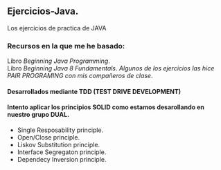 ## Ejercicios-Java. 
Los ejercicios de practica de JAVA  
### Recursos en la que me he basado:  
Libro _*Beginning Java Programming*_.  
Libro _*Beginning Java 8 Fundamentals*_.
_*Algunos de los ejercicios las hice PAIR PROGRAMING con mis compañeros de clase*_.  
#### Desarrollados mediante TDD (TEST DRIVE DEVELOPMENT) 
#### Intento aplicar los principios SOLID como estamos desarollando en nuestro grupo DUAL.
* Single Resposability principle.
* Open/Close principle.
* Liskov Substitution principle.
* Interface Segregaton principle.
* Dependecy Inversion principle.
